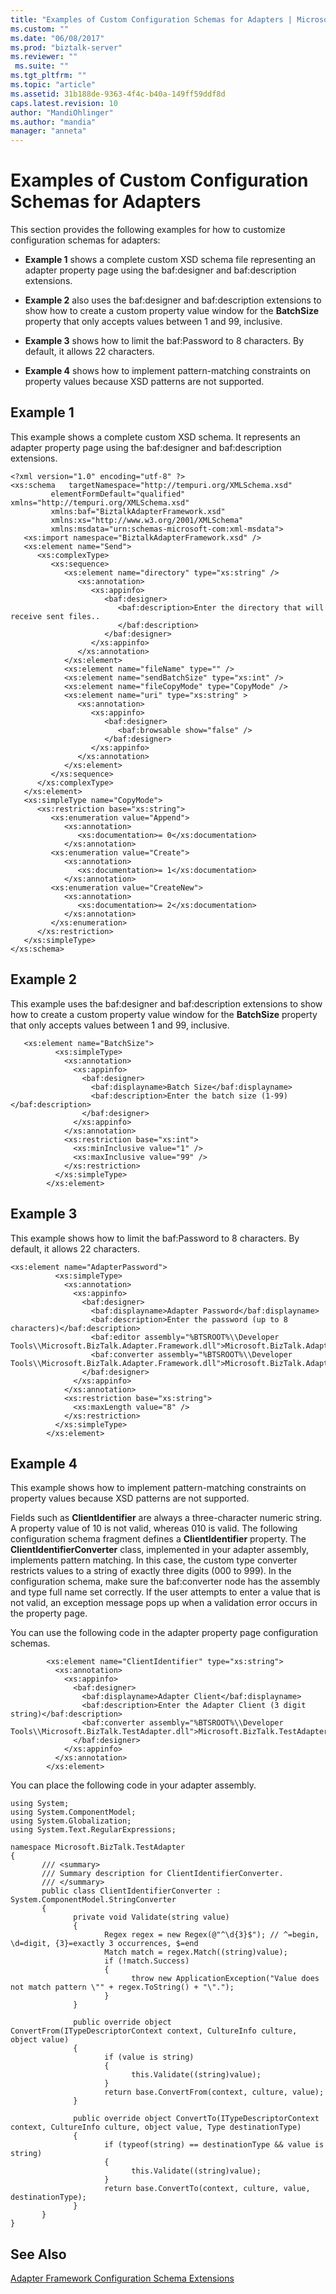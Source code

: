 ```yaml
---
title: "Examples of Custom Configuration Schemas for Adapters | Microsoft Docs"
ms.custom: ""
ms.date: "06/08/2017"
ms.prod: "biztalk-server"
ms.reviewer: ""
 ms.suite: ""
ms.tgt_pltfrm: ""
ms.topic: "article"
ms.assetid: 31b188de-9363-4f4c-b40a-149ff59ddf8d
caps.latest.revision: 10
author: "MandiOhlinger"
ms.author: "mandia"
manager: "anneta"
---
```

# Examples of Custom Configuration Schemas for Adapters
This section provides the following examples for how to customize configuration schemas for adapters:  
  
-   **Example 1** shows a complete custom XSD schema file representing an adapter property page using the baf:designer and baf:description extensions.  
  
-   **Example 2** also uses the baf:designer and baf:description extensions to show how to create a custom property value window for the **BatchSize** property that only accepts values between 1 and 99, inclusive.  
  
-   **Example 3** shows how to limit the baf:Password to 8 characters. By default, it allows 22 characters.  
  
-   **Example 4** shows how to implement pattern-matching constraints on property values because XSD patterns are not supported.  
  
## Example 1  
 This example shows a complete custom XSD schema. It represents an adapter property page using the baf:designer and baf:description extensions.  
  
```  
<?xml version="1.0" encoding="utf-8" ?>  
<xs:schema   targetNamespace="http://tempuri.org/XMLSchema.xsd"   
         elementFormDefault="qualified" xmlns="http://tempuri.org/XMLSchema.xsd"   
         xmlns:baf="BiztalkAdapterFramework.xsd"   
         xmlns:xs="http://www.w3.org/2001/XMLSchema"   
         xmlns:msdata="urn:schemas-microsoft-com:xml-msdata">  
   <xs:import namespace="BiztalkAdapterFramework.xsd" />  
   <xs:element name="Send">  
      <xs:complexType>  
         <xs:sequence>  
            <xs:element name="directory" type="xs:string" />  
               <xs:annotation>  
                  <xs:appinfo>  
                     <baf:designer>  
                        <baf:description>Enter the directory that will receive sent files..  
                        </baf:description>  
                     </baf:designer>  
                  </xs:appinfo>  
               </xs:annotation>  
            </xs:element>  
            <xs:element name="fileName" type="" />  
            <xs:element name="sendBatchSize" type="xs:int" />  
            <xs:element name="fileCopyMode" type="CopyMode" />  
            <xs:element name="uri" type="xs:string" >  
               <xs:annotation>  
                  <xs:appinfo>  
                     <baf:designer>  
                        <baf:browsable show="false" />  
                     </baf:designer>  
                  </xs:appinfo>  
               </xs:annotation>  
            </xs:element>  
         </xs:sequence>  
      </xs:complexType>  
   </xs:element>  
   <xs:simpleType name="CopyMode">  
      <xs:restriction base="xs:string">  
         <xs:enumeration value="Append">  
            <xs:annotation>  
               <xs:documentation>= 0</xs:documentation>  
            </xs:annotation>  
         <xs:enumeration value="Create">  
            <xs:annotation>  
               <xs:documentation>= 1</xs:documentation>  
            </xs:annotation>  
         <xs:enumeration value="CreateNew">  
            <xs:annotation>  
               <xs:documentation>= 2</xs:documentation>  
            </xs:annotation>  
         </xs:enumeration>  
      </xs:restriction>  
   </xs:simpleType>  
</xs:schema>  
```  
  
## Example 2  
 This example uses the baf:designer and baf:description extensions to show how to create a custom property value window for the **BatchSize** property that only accepts values between 1 and 99, inclusive.  
  
```  
   <xs:element name="BatchSize">  
          <xs:simpleType>  
            <xs:annotation>  
              <xs:appinfo>  
                <baf:designer>  
                  <baf:displayname>Batch Size</baf:displayname>  
                  <baf:description>Enter the batch size (1-99)</baf:description>  
                </baf:designer>  
              </xs:appinfo>  
            </xs:annotation>  
            <xs:restriction base="xs:int">  
              <xs:minInclusive value="1" />  
              <xs:maxInclusive value="99" />  
            </xs:restriction>  
          </xs:simpleType>  
        </xs:element>  
```  
  
## Example 3  
 This example shows how to limit the baf:Password to 8 characters. By default, it allows 22 characters.  
  
```  
<xs:element name="AdapterPassword">  
          <xs:simpleType>  
            <xs:annotation>  
              <xs:appinfo>  
                <baf:designer>  
                  <baf:displayname>Adapter Password</baf:displayname>  
                  <baf:description>Enter the password (up to 8 characters)</baf:description>  
                  <baf:editor assembly="%BTSROOT%\\Developer Tools\\Microsoft.BizTalk.Adapter.Framework.dll">Microsoft.BizTalk.Adapter.Framework.ComponentModel.PasswordUITypeEditor</baf:editor>  
                  <baf:converter assembly="%BTSROOT%\\Developer Tools\\Microsoft.BizTalk.Adapter.Framework.dll">Microsoft.BizTalk.Adapter.Framework.ComponentModel.PasswordTypeConverter</baf:converter>  
                </baf:designer>  
              </xs:appinfo>  
            </xs:annotation>  
            <xs:restriction base="xs:string">  
              <xs:maxLength value="8" />  
            </xs:restriction>  
          </xs:simpleType>  
        </xs:element>  
```  
  
## Example 4  
 This example shows how to implement pattern-matching constraints on property values because XSD patterns are not supported.  
  
 Fields such as **ClientIdentifier** are always a three-character numeric string. A property value of 10 is not valid, whereas 010 is valid. The following configuration schema fragment defines a **ClientIdentifier** property. The **ClientIdentifierConverter** class, implemented in your adapter assembly, implements pattern matching. In this case, the custom type converter restricts values to a string of exactly three digits (000 to 999). In the configuration schema, make sure the baf:converter node has the assembly and type full name set correctly. If the user attempts to enter a value that is not valid, an exception message pops up when a validation error occurs in the property page.  
  
 You can use the following code in the adapter property page configuration schemas.  
  
```  
        <xs:element name="ClientIdentifier" type="xs:string">  
          <xs:annotation>  
            <xs:appinfo>  
              <baf:designer>  
                <baf:displayname>Adapter Client</baf:displayname>  
                <baf:description>Enter the Adapter Client (3 digit string)</baf:description>  
                <baf:converter assembly="%BTSROOT%\\Developer Tools\\Microsoft.BizTalk.TestAdapter.dll">Microsoft.BizTalk.TestAdapter.ClientIdentifierConverter</baf:converter>  
              </baf:designer>  
            </xs:appinfo>  
          </xs:annotation>  
        </xs:element>  
```  
  
 You can place the following code in your adapter assembly.  
  
```  
using System;  
using System.ComponentModel;  
using System.Globalization;  
using System.Text.RegularExpressions;  
  
namespace Microsoft.BizTalk.TestAdapter  
{  
       /// <summary>  
       /// Summary description for ClientIdentifierConverter.  
       /// </summary>  
       public class ClientIdentifierConverter : System.ComponentModel.StringConverter   
       {  
              private void Validate(string value)  
              {  
                     Regex regex = new Regex(@"^\d{3}$"); // ^=begin, \d=digit, {3}=exactly 3 occurrences, $=end  
                     Match match = regex.Match((string)value);  
                     if (!match.Success)  
                     {  
                           throw new ApplicationException("Value does not match pattern \"" + regex.ToString() + "\".");  
                     }  
              }  
  
              public override object ConvertFrom(ITypeDescriptorContext context, CultureInfo culture, object value)  
              {  
                     if (value is string)  
                     {  
                           this.Validate((string)value);  
                     }  
                     return base.ConvertFrom(context, culture, value);  
              }  
  
              public override object ConvertTo(ITypeDescriptorContext context, CultureInfo culture, object value, Type destinationType)  
              {  
                     if (typeof(string) == destinationType && value is string)  
                     {  
                           this.Validate((string)value);  
                     }  
                     return base.ConvertTo(context, culture, value, destinationType);  
              }  
       }  
}  
```  
  
## See Also  
 [Adapter Framework Configuration Schema Extensions](../core/adapter-framework-configuration-schema-extensions.md)